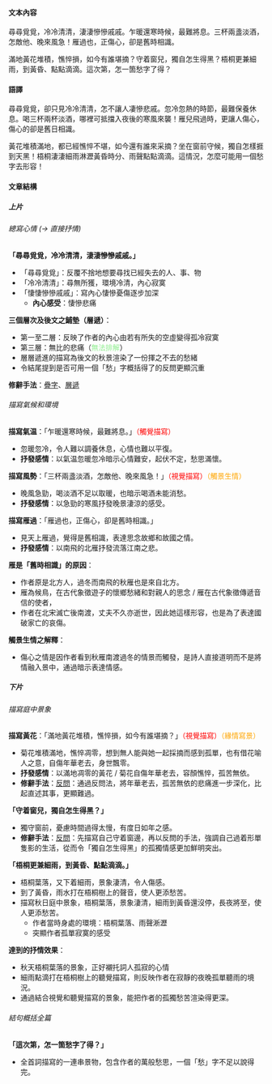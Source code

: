 #### 文本內容
尋尋覓覓，冷冷清清，淒淒慘慘戚戚。乍暖還寒時候，最難將息。三杯兩盞淡酒，怎敵他、晚來風急！雁過也，正傷心，卻是舊時相識。

滿地黃花堆積，憔悴損，如今有誰堪摘？守着窗兒，獨自怎生得黑？梧桐更兼細雨，到黃昏、點點滴滴。這次第，怎一箇愁字了得？

#### 語譯
尋尋覓覓，卻只見冷冷清清，怎不讓人凄慘悲戚。忽冷忽熱的時節，最難保養休息。喝三杯兩杯淡酒，哪裡可抵擋入夜後的寒風來襲！雁兒飛過時，更讓人傷心，傷心的卻是舊日相識。

黃花堆積滿地，都已經憔悴不堪，如今還有誰來采摘？坐在窗前守候，獨自怎樣捱到天黑！梧桐淒淒細雨淋瀝黃昏時分、雨聲點點滴滴。這情況，怎麼可能用一個愁字去形容！

#### 文章結構
##### 上片
###### 總寫心情 (→ 直接抒情)
**「尋尋覓覓，冷冷清清，淒淒慘慘戚戚。」**
- 「尋尋覓覓」：反覆不捨地想要尋找已經失去的人、事、物
- 「冷冷清清」：尋無所獲，環境冷清，內心寂寞
- 「悽悽慘慘戚戚」：寫內心悽慘憂傷逐步加深
    - **內心感受**：悽慘悲痛

**三個層次及後文之鋪墊（層遞）**：
- 第一至二層：反映了作者的內心由若有所失的空虛變得孤冷寂寞
- 第三層：無比的悲痛（<span style="color: lightgreen">無法排解</span>）
- 層層遞進的描寫為後文的秋景渲染了一份揮之不去的愁緒
- 令結尾提到是否可用一個「愁」字概括得了的反問更顯沉重

**修辭手法**：<u>疊字</u>、<u>層遞</u>

###### 描寫氣候和環境
**描寫氣温**：「乍暖還寒時候，最難將息。」<span style="color: red">（觸覺描寫）</span>
- 忽暖忽冷，令人難以調養休息，心情也難以平復。
- **抒發感情**：以氣温忽暖忽冷暗示心情難安，起伏不定，愁思滿懷。

**描寫風勢**：「三杯兩盞淡酒，怎敵他、晚來風急！」<span style="color: red">（視覺描寫）</span><span style="color: orange">（觸景生情）</span>
- 晚風急勁，喝淡酒不足以取暖，也暗示喝酒未能消愁。
- **抒發感情**：以急勁的寒風抒發晚景淒涼的感受。

**描寫雁過**：「雁過也，正傷心，卻是舊時相識。」
- 見天上雁過，覺得是舊相識，表達思念故鄉和故國之情。
- **抒發感情**：以南飛的北雁抒發流落江南之悲。

**雁是「舊時相識」的原因**：
- 作者原是北方人，過冬而南飛的秋雁也是來自北方。
- 雁為候鳥，在古代象徵遊子的懷鄉愁緒和對親人的思念 / 雁在古代象徵傳遞音信的使者，
- 作者在北宋滅亡後南渡，丈夫不久亦逝世，因此她這樣形容，也是為了表達國破家亡的哀傷。

**觸景生情之解釋**：
- 傷心之情是因作者看到秋雁南渡過冬的情景而觸發，是詩人直接道明而不是將情融入景中，通過暗示表達情感。
##### 下片
###### 描寫庭中景象
**描寫黃花**：「滿地黃花堆積，憔悴損，如今有誰堪摘？」<span style="color: red">（視覺描寫）</span><span style="color: orange">（緣情寫景）</span>
- 菊花堆積滿地，憔悴凋零，想到無人能與她一起採摘而感到孤單，也有借花喻人之意，自傷年華老去，身世飄零。
- **抒發感情**：以滿地凋零的黃花 / 菊花自傷年華老去，容顏憔悴，孤苦無依。
- **修辭手法**：<u>反問</u>：通過反問法，將年華老去，孤苦無依的悲痛進一步深化，比起直述其事，更顯難過。

**「守着窗兒，獨自怎生得黑？」**
- 獨守窗前，憂慮時間過得太慢，有度日如年之感。
- **修辭手法**：<u>反問</u>：先描寫自己守着窗邊，再以反問的手法，強調自己過着形單隻影的生活，從而令「獨自怎生得黑」的孤獨情感更加鮮明突出。

**「梧桐更兼細雨，到黃昏、點點滴滴。」**
- 梧桐葉落，又下着細雨，景象淒清，令人傷感。
- 到了黃昏，雨水打在梧桐樹上的聲音，使人更添愁苦。
- 描寫秋日庭中景象，梧桐葉落，景象淒清，細雨到黃昏還沒停，長夜將至，使人更添愁苦。
    - 作者當時身處的環境：梧桐葉落、雨聲淅瀝
    - 突顯作者孤單寂寞的感受

**達到的抒情效果**：
- 秋天梧桐葉落的景象，正好襯托詞人孤寂的心情
- 細雨點滴打在梧桐樹上的聽覺描寫，則反映作者在寂靜的夜晚孤單聽雨的境況。
- 通過結合視覺和聽覺描寫的景象，能把作者的孤獨愁苦渲染得更深。

###### 結句概括全篇
**「這次第，怎一箇愁字了得？」**
- 全首詞描寫的一連串景物，包含作者的萬般愁思，一個「愁」字不足以說得完。
